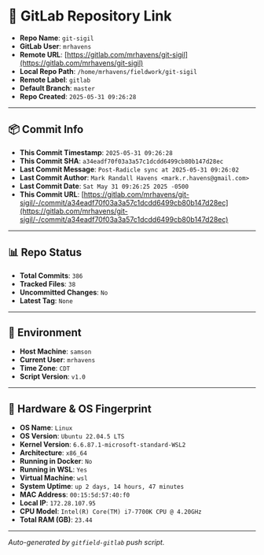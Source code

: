 # 🔗 GitLab Repository Link

- **Repo Name**: `git-sigil`
- **GitLab User**: `mrhavens`
- **Remote URL**: [https://gitlab.com/mrhavens/git-sigil](https://gitlab.com/mrhavens/git-sigil)
- **Local Repo Path**: `/home/mrhavens/fieldwork/git-sigil`
- **Remote Label**: `gitlab`
- **Default Branch**: `master`
- **Repo Created**: `2025-05-31 09:26:28`

---

## 📦 Commit Info

- **This Commit Timestamp**: `2025-05-31 09:26:28`
- **This Commit SHA**: `a34eadf70f03a3a57c1dcdd6499cb80b147d28ec`
- **Last Commit Message**: `Post-Radicle sync at 2025-05-31 09:26:02`
- **Last Commit Author**: `Mark Randall Havens <mark.r.havens@gmail.com>`
- **Last Commit Date**: `Sat May 31 09:26:25 2025 -0500`
- **This Commit URL**: [https://gitlab.com/mrhavens/git-sigil/-/commit/a34eadf70f03a3a57c1dcdd6499cb80b147d28ec](https://gitlab.com/mrhavens/git-sigil/-/commit/a34eadf70f03a3a57c1dcdd6499cb80b147d28ec)

---

## 📊 Repo Status

- **Total Commits**: `386`
- **Tracked Files**: `38`
- **Uncommitted Changes**: `No`
- **Latest Tag**: `None`

---

## 🧽 Environment

- **Host Machine**: `samson`
- **Current User**: `mrhavens`
- **Time Zone**: `CDT`
- **Script Version**: `v1.0`

---

## 🧬 Hardware & OS Fingerprint

- **OS Name**: `Linux`
- **OS Version**: `Ubuntu 22.04.5 LTS`
- **Kernel Version**: `6.6.87.1-microsoft-standard-WSL2`
- **Architecture**: `x86_64`
- **Running in Docker**: `No`
- **Running in WSL**: `Yes`
- **Virtual Machine**: `wsl`
- **System Uptime**: `up 2 days, 14 hours, 47 minutes`
- **MAC Address**: `00:15:5d:57:40:f0`
- **Local IP**: `172.28.107.95`
- **CPU Model**: `Intel(R) Core(TM) i7-7700K CPU @ 4.20GHz`
- **Total RAM (GB)**: `23.44`

---

_Auto-generated by `gitfield-gitlab` push script._
